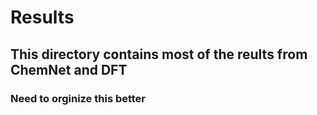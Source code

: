 # Results

## This directory contains most of the reults from ChemNet and DFT

### Need to orginize this better
